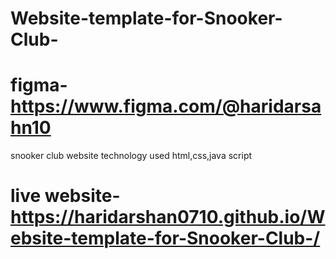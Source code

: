 # Website-template-for-Snooker-Club-

# figma-https://www.figma.com/@haridarsahn10
 snooker club website technology used html,css,java script
# live website-https://haridarshan0710.github.io/Website-template-for-Snooker-Club-/
